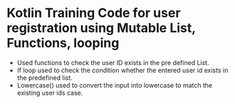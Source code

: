 # Kotlin Training Code for user registration using Mutable List, Functions, looping


- Used functions to check the user ID exists in the pre defined List.
- If loop used to check the condition whether the entered user id exists in the predefined list.
- Lowercase() used to convert the input into lowercase to match the existing user ids case.
